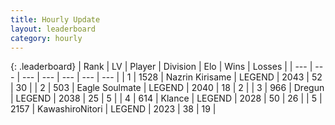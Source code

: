 ```yaml
---
title: Hourly Update
layout: leaderboard
category: hourly
---
```


{: .leaderboard}
| Rank | LV | Player | Division | Elo | Wins | Losses |
| --- | --- | --- | --- | --- | --- | --- |
| <span data-change="2">1</span> | 1528 | <span title="ID: 315148">Nazrin Kirisame</span> | LEGEND | <span data-change="11">2043</span> | <span data-change="3">52</span> | <span data-change="1">30</span> |
| <span data-change="-1">2</span> | 503 | <span title="ID: 512212">Eagle Soulmate</span> | LEGEND | <span data-change="0">2040</span> | <span data-change="0">18</span> | <span data-change="0">2</span> |
| <span data-change="-1">3</span> | 966 | <span title="ID: 337810">Dregun</span> | LEGEND | <span data-change="0">2038</span> | <span data-change="0">25</span> | <span data-change="0">5</span> |
| <span data-change="0">4</span> | 614 | <span title="ID: 518429">Klance</span> | LEGEND | <span data-change="16">2028</span> | <span data-change="3">50</span> | <span data-change="1">26</span> |
| <span data-change="1">5</span> | 2157 | <span title="ID: 164871">KawashiroNitori</span> | LEGEND | <span data-change="12">2023</span> | <span data-change="3">38</span> | <span data-change="1">19</span> |